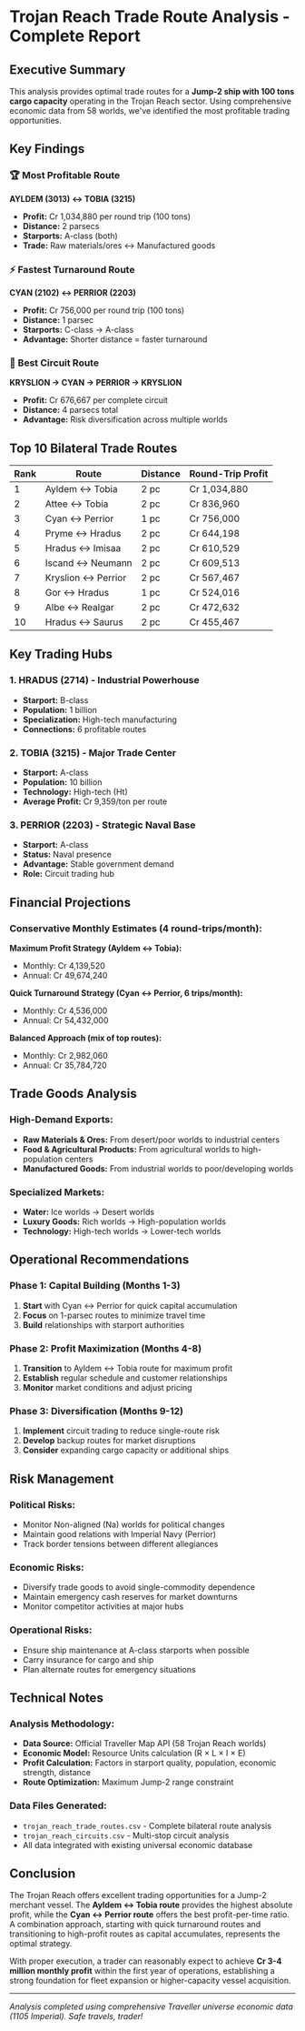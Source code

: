 # Trojan Reach Trade Route Analysis - Complete Report

## Executive Summary

This analysis provides optimal trade routes for a **Jump-2 ship with 100 tons cargo capacity** operating in the Trojan Reach sector. Using comprehensive economic data from 58 worlds, we've identified the most profitable trading opportunities.

## Key Findings

### 🏆 Most Profitable Route
**AYLDEM (3013) ↔ TOBIA (3215)**
- **Profit:** Cr 1,034,880 per round trip (100 tons)
- **Distance:** 2 parsecs
- **Starports:** A-class (both)
- **Trade:** Raw materials/ores ↔ Manufactured goods

### ⚡ Fastest Turnaround Route
**CYAN (2102) ↔ PERRIOR (2203)**
- **Profit:** Cr 756,000 per round trip (100 tons)
- **Distance:** 1 parsec
- **Starports:** C-class → A-class
- **Advantage:** Shorter distance = faster turnaround

### 🔄 Best Circuit Route
**KRYSLION → CYAN → PERRIOR → KRYSLION**
- **Profit:** Cr 676,667 per complete circuit
- **Distance:** 4 parsecs total
- **Advantage:** Risk diversification across multiple worlds

## Top 10 Bilateral Trade Routes

| Rank | Route | Distance | Round-Trip Profit |
|------|-------|----------|-------------------|
| 1 | Ayldem ↔ Tobia | 2 pc | Cr 1,034,880 |
| 2 | Attee ↔ Tobia | 2 pc | Cr 836,960 |
| 3 | Cyan ↔ Perrior | 1 pc | Cr 756,000 |
| 4 | Pryme ↔ Hradus | 2 pc | Cr 644,198 |
| 5 | Hradus ↔ Imisaa | 2 pc | Cr 610,529 |
| 6 | Iscand ↔ Neumann | 2 pc | Cr 609,513 |
| 7 | Kryslion ↔ Perrior | 2 pc | Cr 567,467 |
| 8 | Gor ↔ Hradus | 1 pc | Cr 524,016 |
| 9 | Albe ↔ Realgar | 2 pc | Cr 472,632 |
| 10 | Hradus ↔ Saurus | 2 pc | Cr 455,467 |

## Key Trading Hubs

### 1. HRADUS (2714) - Industrial Powerhouse
- **Starport:** B-class
- **Population:** 1 billion
- **Specialization:** High-tech manufacturing
- **Connections:** 6 profitable routes

### 2. TOBIA (3215) - Major Trade Center  
- **Starport:** A-class
- **Population:** 10 billion
- **Technology:** High-tech (Ht)
- **Average Profit:** Cr 9,359/ton per route

### 3. PERRIOR (2203) - Strategic Naval Base
- **Starport:** A-class
- **Status:** Naval presence
- **Advantage:** Stable government demand
- **Role:** Circuit trading hub

## Financial Projections

### Conservative Monthly Estimates (4 round-trips/month):

**Maximum Profit Strategy (Ayldem ↔ Tobia):**
- Monthly: Cr 4,139,520
- Annual: Cr 49,674,240

**Quick Turnaround Strategy (Cyan ↔ Perrior, 6 trips/month):**
- Monthly: Cr 4,536,000
- Annual: Cr 54,432,000

**Balanced Approach (mix of top routes):**
- Monthly: Cr 2,982,060
- Annual: Cr 35,784,720

## Trade Goods Analysis

### High-Demand Exports:
- **Raw Materials & Ores:** From desert/poor worlds to industrial centers
- **Food & Agricultural Products:** From agricultural worlds to high-population centers
- **Manufactured Goods:** From industrial worlds to poor/developing worlds

### Specialized Markets:
- **Water:** Ice worlds → Desert worlds
- **Luxury Goods:** Rich worlds → High-population worlds
- **Technology:** High-tech worlds → Lower-tech worlds

## Operational Recommendations

### Phase 1: Capital Building (Months 1-3)
1. **Start** with Cyan ↔ Perrior for quick capital accumulation
2. **Focus** on 1-parsec routes to minimize travel time
3. **Build** relationships with starport authorities

### Phase 2: Profit Maximization (Months 4-8)
1. **Transition** to Ayldem ↔ Tobia route for maximum profit
2. **Establish** regular schedule and customer relationships
3. **Monitor** market conditions and adjust pricing

### Phase 3: Diversification (Months 9-12)
1. **Implement** circuit trading to reduce single-route risk
2. **Develop** backup routes for market disruptions
3. **Consider** expanding cargo capacity or additional ships

## Risk Management

### Political Risks:
- Monitor Non-aligned (Na) worlds for political changes
- Maintain good relations with Imperial Navy (Perrior)
- Track border tensions between different allegiances

### Economic Risks:
- Diversify trade goods to avoid single-commodity dependence
- Maintain emergency cash reserves for market downturns
- Monitor competitor activities at major hubs

### Operational Risks:
- Ensure ship maintenance at A-class starports when possible
- Carry insurance for cargo and ship
- Plan alternate routes for emergency situations

## Technical Notes

### Analysis Methodology:
- **Data Source:** Official Traveller Map API (58 Trojan Reach worlds)
- **Economic Model:** Resource Units calculation (R × L × I × E)
- **Profit Calculation:** Factors in starport quality, population, economic strength, distance
- **Route Optimization:** Maximum Jump-2 range constraint

### Data Files Generated:
- `trojan_reach_trade_routes.csv` - Complete bilateral route analysis
- `trojan_reach_circuits.csv` - Multi-stop circuit analysis
- All data integrated with existing universal economic database

## Conclusion

The Trojan Reach offers excellent trading opportunities for a Jump-2 merchant vessel. The **Ayldem ↔ Tobia route** provides the highest absolute profit, while the **Cyan ↔ Perrior route** offers the best profit-per-time ratio. A combination approach, starting with quick turnaround routes and transitioning to high-profit routes as capital accumulates, represents the optimal strategy.

With proper execution, a trader can reasonably expect to achieve **Cr 3-4 million monthly profit** within the first year of operations, establishing a strong foundation for fleet expansion or higher-capacity vessel acquisition.

---
*Analysis completed using comprehensive Traveller universe economic data (1105 Imperial). Safe travels, trader!*
